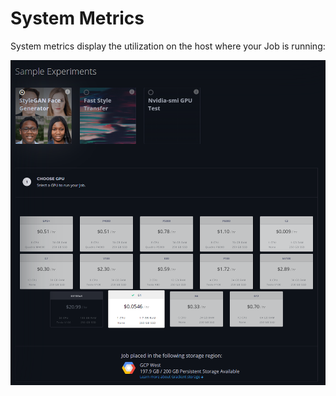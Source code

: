 # System Metrics

System metrics display the utilization on the host where your Job is running:

![](../../../.gitbook/assets/image%20%2842%29%20%282%29.png)

